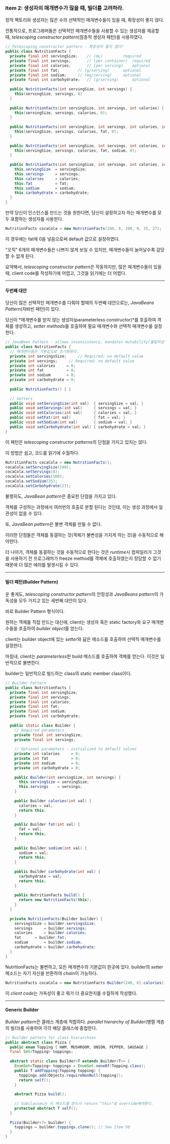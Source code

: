 ### Item 2: 생성자의 매개변수가 많을 때, 빌더를 고려하라.

정적 팩토리와 생성자는 많은 수의 선택적인 매개변수들이 있을 때, 확장성이 좋지 않다.

전통적으로, 프로그래머들은 선택적인 매개변수들을 사용할 수 있는 생성자를 제공할 때, *telescoping constructor pattern*(점층적 생성자 패턴)을 사용하였다.

```java
// Telescoping constructor pattern - 확장성이 좋지 않다!
public class NutritionFacts {
  private final int servingSize;	// (mL)			required
  private final int servings;		// (per container)	required
  private final int calories;		// (per serving)	optional
  private final int fat;		// (g/serving)		optional
  private final int sodium;		// (mg/serving)		optional
  private final int carbohydrate;	// (g/serving)		optional
  
  public NutritionFacts(int servingSize, int servings) {
    this(servingSize, servings, 0)
  }
  
  public NutritionFacts(int servingSize, int servings, int calories) {
    this(servingSize, servings, calories, 0);
  }
  
  public NutritionFacts(int servingSize, int servings, int calories, int fat) {
    this(servingSize, servings, calories, fat, 0);
  }
  
  public NutritionFacts(int servingSize, int servings, int calories, int fat, int sodium) {
    this(servingSize, servings, calories, fat, sodium, 0);
  }
  
  public NutritionFacts(int servingSize, int servings, int calories, int fat, int sodium, int carbohydrate) {
    this.servingSize  = servingSize;
    this.servings     = servings;
    this.calories     = calories;
    this.fat	      = fat;
    this.sodium	      = sodium;
    this.carbohydrate = carbohydrate;
  }
}
```

만약 당신이 인스턴스를 만드는 것을 원한다면, 당신이 설정하고자 하는 매개변수를 모두 포함하는 생성자를 사용한다.

```java
NutritionFacts cocaCola = new NutritionFacts(240, 8, 100, 0, 35, 27);
```

이 경우에는 fat에 0을 넣음으로써 default 값으로 설정하였다.

"오직" 6개의 매개변수들은 나쁘지 않게 보일 수 있지만, 매개변수들이 늘어날수록 감당할 수 없게 된다.

요약해서, *telescoping constructor pattern*은 작동하지만, 많은 매개변수들이 있을 때, client code를 작성하기에 어렵고, 그것을 읽기에는 더 어렵다.

-------------

#### 두번째 대안

당신이 많은 선택적인 매개변수를 다뤄야 할때의 두번째 대안으로는, *JavaBeans Pattern*(자바빈 패턴)이 있다.

당신이 *매개변수를 받지 않는 생성자(parameterless constructor)*를 호출하여 객체를 생성하고, *setter methods*를 호출하여 필요 매개변수와 선택적 매개변수를 설정한다.

```java
// JavaBean Pattern - allows inconsistency, mandates mutability(불일치성을 가지며, 가변성이 강제된다)
public class NutritionFacts {
  // 매개변수들은 기본값으로 초기화된다.
  private int servingsSize; 	// Required; no default value
  private int servings; 	// Required; no default value
  private int calories 	   = 0;
  private int fat          = 0;
  private int sodium       = 0;
  private int carbohydrate = 0;
  
  public NutritionFacts() { }
  
  // Setters
  public void setServingSize(int val)  { servingSize = val; }
  public void setServings(int val)     { servings = val; }
  public void setCalories(int val)     { calories = val; }
  public void setFat(int val)          { fat = val; }
  public void setSodium(int val)       { sodium = val; }
  public void setCarbohydrate(int val) { carbohydrate = val; }
}

```

이 패턴은 *telescoping constructor patterns*의 단점을 가지고 있지는 않다.

이 방법은 쉽고, 코드를 읽기에 수월하다.

```java
NutritionFacts cocaCola = new NutritionFacts();
cocaCola.setServingSize(240);
cocaCola.setServings(8);
cocaCola.setCalories(100);
cocaCola.setSodium(35);
cocaCola.setCarbohydrate(27);
```

불행히도,  *JavaBean pattern*은 중요한 단점을 가지고 있다.

객체를 구성하는 과정에서 여러번의 호출로 분할 된다는 것인데, 이는 생성 과정에서 일관성이 없을 수 있다.

 또, *JavaBean pattern*은 불변 객체를 만들 수 없다.

이러한 단점들은 객체를 동결하는 것(객체가 불변성을 가지게 하는 것)을 수동적으로 해야한다.

더 나아가, 객체를 동결하는 것을 수동적으로 한다는 것은 *runtime*시 컴파일러가 그것을 사용하기 전 프로그래머가 freeze method를 객체에 호출하였는지 장담할 수 없기 때문에 더 많은 에러를 발생시킬 수 있다.

-------------------------

#### 빌더 패턴(Builder Pattern)

운 좋게도, *telescoping constructor pattern*의 안정성과 *JavaBeans pattern*의 가독성을 모두 가지고 있는 세번째 대안이 있다.

바로 Builder Pattern 형식이다.

원하는 객체를 직접 만드는 대신에, client는 생성자 혹은 static factory와 요구 매개변수들을 호출하여 *builder object*를 얻는다.

client는 builder object에 있는 *setter*와 닮은 메소드를 호출하여 선택적 매개변수를 설정한다.

마침내, client는 *parameterless*한 build 메소드를 호출하여 객체를 얻는다. 이것은 일반적으로 불변한다.

builder는 일반적으로 빌드하는 class의 static member class이다.

```java
// Builder Pattern
public class NutritionFacts {
  private final int servingSize;
  private final int servings;
  private final int calories;
  private final int fat;
  private final int sodium;
  private final int carbohydrate;
  
  public static class Builder {
    // Required parameters
    private final int servingSize;
    private final int servings;
    
    // Optional parameters - initialized to default values
    private int calories     = 0;
    private int fat 	     = 0;
    private int sodium       = 0;
    private int carbohydrate = 0;
    
    public Builder(int servingSize, int servings) {
      this.servingSize = servingSize;
      this.servings    = servings;
    }
    
    public Builder calories(int val) {
      calories = val;
      return this;
    }
    
    public Builder fat(int val) {
      fat = val;
      return this;
    }
    
    public Builder sodium(int val) {
      sodium = val;
      return this;
    }
    
    public Builder carbohydrate(int val) {
      carbohydrate = val;
      return this;
    } 
    
    public NutritionFacts build() {
      return new NutritionFacts(this);
    }
  }
  
  private NutritionFacts(Builder builder) {
    servingsSize = builder.servingsSize;
    servings 	 = builder.servings;
    calories     = builder.calories;
    fat 	 = builder.fat;
    sodium       = builder.sodium;
    carbohydrate = builder.carbohydrate;
  }
}
```

NutritionFacts는 불변하고, 모든 매개변수의 기본값이 한곳에 있다. builder의 *setter* 메소드는 자기 자신을 반환하여 *chain*이 가능하다.

```java
NutritionFacts cocaCola = new NutritionFacts.Builder(240, 8).calories(100).sodium(35).carbohydrate(27).build()
```

이 *client code*는 가독성이 좋고 뭐가 더 중요한지를 수월하게 작성했다.

------------

#### Generic Builder

*Builder pattern*은 클래스 계층에 적합하다. *parallel hierarchy of Builder*(병렬 계층의 빌더)를 사용하여 각각 해당 클래스에 중첩한다.

```java
// Builder pattern for class hierarchies
public abstract class Pizza {
  public enum Topping { HAM, MUSHROOM, ONION, PEPPER, SAUSAGE }
  final Set<Topping> toppings;
  
  abstract static class Builder<T extends Builder<T>> {
    EnumSet<Topping> toppings = EnumSet.noneOf(Topping.class);
    public T addTopping(Topping topping) {
      toppings.add(Objects.requireNonNull(topping));
      return self();
    }
    
    abstract Pizza build();
    
    // Subclasses는 이 메소드를 반드시 return "this"로 override해야한다.
    protected abstract T self();
  }
  
  Pizza(Builder<?> builder) {
    toppings = builder.toppings.clone(); // See Item 50
  }
}
```

